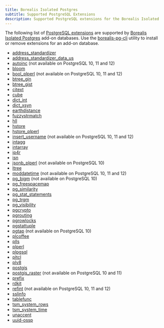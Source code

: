 ```yaml
---
title: Borealis Isolated Postgres
subtitle: Supported PostgreSQL Extensions
description: Supported PostgreSQL extensions for the Borealis Isolated Postgres add-on
---
```


The following list of [PostgreSQL extensions](https://www.postgresql.org/docs/10/extend-how.html) are supported by [Borealis Isolated Postgres](https://elements.heroku.com/addons/borealis-pg) add-on databases. Use the [borealis-pg-cli](https://www.npmjs.com/package/borealis-pg-cli) utility to install or remove extensions for an add-on database.

- [address_standardizer](https://postgis.net/docs/manual-3.1/Address_Standardizer.html)
- [address_standardizer_data_us](https://postgis.net/docs/manual-3.1/Address_Standardizer.html)
- [autoinc](https://www.postgresql.org/docs/13/contrib-spi.html#id-1.11.7.45.6) (not available on PostgreSQL 10, 11 and 12)
- [bloom](https://www.postgresql.org/docs/13/bloom.html)
- [bool_plperl](https://www.postgresql.org/docs/13/plperl-funcs.html) (not available on PostgreSQL 10, 11 and 12)
- [btree_gin](https://www.postgresql.org/docs/13/btree-gin.html)
- [btree_gist](https://www.postgresql.org/docs/13/btree-gist.html)
- [citext](https://www.postgresql.org/docs/13/citext.html)
- [cube](https://www.postgresql.org/docs/13/cube.html)
- [dict_int](https://www.postgresql.org/docs/13/dict-int.html)
- [dict_xsyn](https://www.postgresql.org/docs/13/dict-xsyn.html)
- [earthdistance](https://www.postgresql.org/docs/13/earthdistance.html)
- [fuzzystrmatch](https://www.postgresql.org/docs/13/fuzzystrmatch.html)
- [hll](https://github.com/citusdata/postgresql-hll)
- [hstore](https://www.postgresql.org/docs/13/hstore.html)
- [hstore_plperl](https://www.postgresql.org/docs/13/hstore.html#id-1.11.7.25.11)
- [insert_username](https://www.postgresql.org/docs/13/contrib-spi.html#id-1.11.7.45.7) (not available on PostgreSQL 10, 11 and 12)
- [intagg](https://www.postgresql.org/docs/13/intagg.html)
- [intarray](https://www.postgresql.org/docs/13/intarray.html)
- [ip4r](https://github.com/RhodiumToad/ip4r)
- [isn](https://www.postgresql.org/docs/13/isn.html)
- [jsonb_plperl](https://www.postgresql.org/docs/13/datatype-json.html#id-1.5.7.22.19) (not available on PostgreSQL 10)
- [ltree](https://www.postgresql.org/docs/13/ltree.html)
- [moddatetime](https://www.postgresql.org/docs/13/contrib-spi.html#id-1.11.7.45.8) (not available on PostgreSQL 10, 11 and 12)
- [pg_bigm](https://pgbigm.osdn.jp/pg_bigm_en-1-2.html) (not available on PostgreSQL 10)
- [pg_freespacemap](https://www.postgresql.org/docs/13/pgfreespacemap.html)
- [pg_similarity](https://github.com/eulerto/pg_similarity)
- [pg_stat_statements](https://www.postgresql.org/docs/13/pgstatstatements.html)
- [pg_trgm](https://www.postgresql.org/docs/13/pgtrgm.html)
- [pg_visibility](https://www.postgresql.org/docs/13/pgvisibility.html)
- [pgcrypto](https://www.postgresql.org/docs/13/pgcrypto.html)
- [pgrouting](https://docs.pgrouting.org/3.1/en/index.html)
- [pgrowlocks](https://www.postgresql.org/docs/13/pgrowlocks.html)
- [pgstattuple](https://www.postgresql.org/docs/13/pgstattuple.html)
- [pgtap](https://pgtap.org/) (not available on PostgreSQL 10)
- [plcoffee](https://github.com/plv8/plv8/blob/v2.3.15/doc/plv8.md#coffeescript-example)
- [plls](https://github.com/plv8/plv8/blob/v2.3.15/doc/plv8.md#livescript-example)
- [plperl](https://www.postgresql.org/docs/13/plperl.html)
- [plpgsql](https://www.postgresql.org/docs/13/plpgsql.html)
- [pltcl](https://www.postgresql.org/docs/13/pltcl.html)
- [plv8](https://github.com/plv8/plv8)
- [postgis](https://www.postgis.net/docs/manual-3.1/)
- [postgis_raster](https://www.postgis.net/docs/manual-3.1/using_raster_dataman.html) (not available on PostgreSQL 10 and 11)
- [prefix](https://github.com/dimitri/prefix)
- [rdkit](https://www.rdkit.org/docs/Cartridge.html)
- [refint](https://www.postgresql.org/docs/13/contrib-spi.html#id-1.11.7.45.5) (not available on PostgreSQL 10, 11 and 12)
- [sslinfo](https://www.postgresql.org/docs/13/sslinfo.html)
- [tablefunc](https://www.postgresql.org/docs/13/tablefunc.html)
- [tsm_system_rows](https://www.postgresql.org/docs/13/tsm-system-rows.html)
- [tsm_system_time](https://www.postgresql.org/docs/13/tsm-system-time.html)
- [unaccent](https://www.postgresql.org/docs/13/unaccent.html)
- [uuid-ossp](https://www.postgresql.org/docs/13/uuid-ossp.html)
